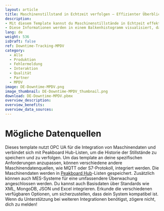 ```yaml
---
layout: article
title: Maschinenstillstand in Echtzeit verfolgen – Effizienter Überblick über Maschinendaten mit MPDV
description: 
- Mit diesem Template kannst du Maschinenstillstände in Echtzeit effektiv überwachen und verwalten. Das Template nutzt OPC UA, um kritische Maschinendaten zu erfassen, die nahtlos in einer Peakboard Hub-Liste gespeichert werden. Stillstände werden als zeitlich sortierte Liste von Zuständen nach Maschine oder Arbeitsplatz dargestellt, einschließlich Zeitstempel, aktuellem Zustand, Begründung (falls zutreffend) und der Dauer des Stillstands.
- Diese Informationen werden in einem Balkenhistogramm visualisiert, das dir einen klaren Überblick über die Stillstände bietet und es dir ermöglicht, Muster und Verbesserungsbereiche zu identifizieren. Du kannst Stillstände direkt im Template einfach bearbeiten und für jeden Vorfall Gründe hinzufügen, um sicherzustellen, dass dein Team den Kontext für eine effektive Fehlersuche hat. Durch die Anzeige relevanter Kennzahlen auf deinen Bildschirmen erhöhst du die Transparenz in deinen Produktionsprozessen, reduzierst unerwartete Stillstände und maximierst letztendlich deine Betriebseffizienz. Lade jetzt herunter und mache den ersten Schritt zu einer optimierten Produktionsumgebung!
lang: de
weight: 536
isDraft: false
ref: Downtime-Tracking-MPDV
category:
  - Alle
  - Produktion
  - Fehlermeldung
  - Interaktion
  - Qualität
  - Partner
  - MPDV
image: DE-Downtime-MPDV.png
image_thumbnail: DE-Downtime-MPDV_thumbnail.png
download: DE-Downtime-MPDV.pbmx
overview_description:
overview_benefits:
overview_data_sources:
---
```


# Mögliche Datenquellen
Dieses template nutzt OPC UA für die Integration von Maschinendaten und verbindet sich mit Peakboard Hub-Listen, um die Historie der Stillstände zu speichern und zu verfolgen. Um das template an deine spezifischen Anforderungen anzupassen, können verschiedene andere Maschinendatenquellen, wie MQTT oder S7-Protokoll, integriert werden. Die Maschinendaten werden in [Peakboard Hub](https://peakboard.com/en/product/peakboard-hub/)-Listen gespeichert. Zusätzlich können auch MES-Systeme für eine umfassendere Überwachung angeschlossen werden. Du kannst auch Basisdaten über Standards wie XML, MongoDB, JSON und Excel integrieren. Erkunde die verschiedenen verfügbaren Optionen, um sicherzustellen, dass dein System kompatibel ist. Wenn du Unterstützung bei weiteren Integrationen benötigst, zögere nicht, dich zu melden!

